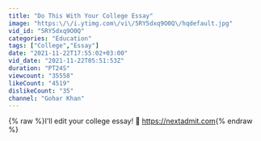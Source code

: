 ```yaml
---
title: "Do This With Your College Essay"
image: "https:\/\/i.ytimg.com\/vi\/5RY5dxq9O0Q\/hqdefault.jpg"
vid_id: "5RY5dxq9O0Q"
categories: "Education"
tags: ["College","Essay"]
date: "2021-11-22T17:55:02+03:00"
vid_date: "2021-11-22T05:51:53Z"
duration: "PT24S"
viewcount: "35558"
likeCount: "4519"
dislikeCount: "35"
channel: "Gohar Khan"
---
```

{% raw %}I'll edit your college essay! 📝 <a rel="nofollow" target="blank" href="https://nextadmit.com">https://nextadmit.com</a>{% endraw %}

